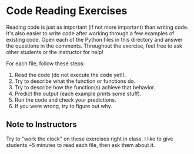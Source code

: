 # Code Reading Exercises

Reading code is just as important (if not more important) than writing code. It's also easier to write code after working through a few examples of existing code. Open each of the Python files in this directory and answer the questions in the comments. Throughout the exercise, feel free to ask other students or the instructor for help!  

For each file, follow these steps:

1. Read the code (do not execute the code yet!).
2. Try to describe what the function or functions do.
3. Try to describe how the function(s) achieve that behavior.
4. Predict the output (each example prints some stuff).
5. Run the code and check your predictions.
6. If you were wrong, try to figure out why.

## Note to Instructors

Try to "work the clock" on these exercises right in class. I like to give students ~5 minutes to read each file, then ask them about it.
